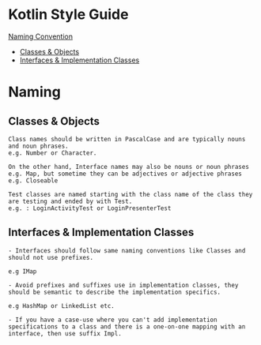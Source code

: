 # Kotlin Style Guide

[Naming Convention](#naming)
+ [Classes & Objects](#classes-objects)
+ [Interfaces & Implementation Classes](#interfaces-Implementation)


# Naming
## Classes & Objects
```
Class names should be written in PascalCase and are typically nouns and noun phrases.
e.g. Number or Character.

On the other hand, Interface names may also be nouns or noun phrases e.g. Map, but sometime they can be adjectives or adjective phrases 
e.g. Closeable

Test classes are named starting with the class name of the class they are testing and ended by with Test.
e.g. : LoginActivityTest or LoginPresenterTest
```

## Interfaces & Implementation Classes
```
- Interfaces should follow same naming conventions like Classes and should not use prefixes. 

e.g IMap

- Avoid prefixes and suffixes use in implementation classes, they should be semantic to describe the implementation specifics.

e.g HashMap or LinkedList etc.

- If you have a case-use where you can't add implementation specifications to a class and there is a one-on-one mapping with an interface, then use suffix Impl. 
```
